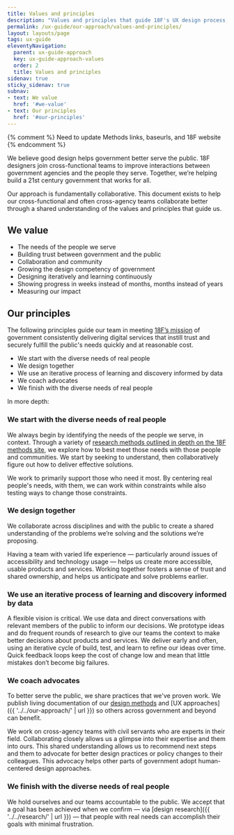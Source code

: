 ```yaml
---
title: Values and principles
description: "Values and principles that guide 18F's UX design process, including collaboration, working iteratively, and learning from real people about their diverse needs."
permalink: /ux-guide/our-approach/values-and-principles/
layout: layouts/page
tags: ux-guide
eleventyNavigation: 
  parent: ux-guide-approach
  key: ux-guide-approach-values
  order: 2
  title: Values and principles
sidenav: true
sticky_sidenav: true
subnav:
- text: We value
  href: '#we-value'
- text: Our principles
  href: '#our-principles'
---
```


{% comment %}
  Need to update Methods links, baseurls, and 18F website
{% endcomment %}

We believe good design helps government better serve the public. 18F designers join cross-functional teams to improve interactions between government agencies and the people they serve. Together, we’re helping build a 21st century government that works for all.

Our approach is fundamentally collaborative. This document exists to help our cross-functional and often cross-agency teams collaborate better through a shared understanding of the values and principles that guide us.


## We value

- The needs of the people we serve
- Building trust between government and the public
- Collaboration and community
- Growing the design competency of government
- Designing iteratively and learning continuously
- Showing progress in weeks instead of months, months instead of years
- Measuring our impact


## Our principles

The following principles guide our team in meeting [18F’s mission](https://18f.gsa.gov/about/#our-mission) of government consistently delivering digital services that instill trust and securely fulfill the public's needs quickly and at reasonable cost.

- We start with the diverse needs of real people
- We design together
- We use an iterative process of learning and discovery informed by data
- We coach advocates
- We finish with the diverse needs of real people

In more depth:

### We start with the diverse needs of real people

We always begin by identifying the needs of the people we serve, in context. Through a variety of [research methods outlined in depth on the 18F methods site](https://18f-guides.netlify.app/methods/), we explore how to best meet those needs with those people and communities. We start by seeking to understand, then collaboratively figure out how to deliver effective solutions. 

We work to primarily support those who need it most. By centering real people's needs, with them, we can work within constraints while also testing ways to change those constraints.

### We design together

We collaborate across disciplines and with the public to create a shared understanding of the problems we’re solving and the solutions we’re proposing.

Having a team with varied life experience — particularly around issues of accessibility and technology usage — helps us create more accessible, usable products and services. Working together fosters a sense of trust and shared ownership, and helps us anticipate and solve problems earlier.

### We use an iterative process of learning and discovery informed by data

A flexible vision is critical. We use data and direct conversations with relevant members of the public to inform our decisions. We prototype ideas and do frequent rounds of research to give our teams the context to make better decisions about products and services. We deliver early and often, using an iterative cycle of build, test, and learn to refine our ideas over time. Quick feedback loops keep the cost of change low and mean that little mistakes don’t become big failures.

### We coach advocates

To better serve the public, we share practices that we've proven work. We publish living documentation of our [design methods](https://18f-guides.netlify.app/methods/) and [UX approaches]({{ '../../our-approach/' | url }}) so others across government and beyond can benefit. 

We work on cross-agency teams with civil servants who are experts in their field. Collaborating closely allows us a glimpse into their expertise and them into ours. This shared understanding allows us to recommend next steps and them to advocate for better design practices or policy changes to their colleagues. This advocacy helps other parts of government adopt human-centered design approaches.

### We finish with the diverse needs of real people

We hold ourselves and our teams accountable to the public. We accept that a goal has been achieved when we confirm — via [design research]({{ '../../research/' | url }}) — that people with real needs can accomplish their goals with minimal frustration.
